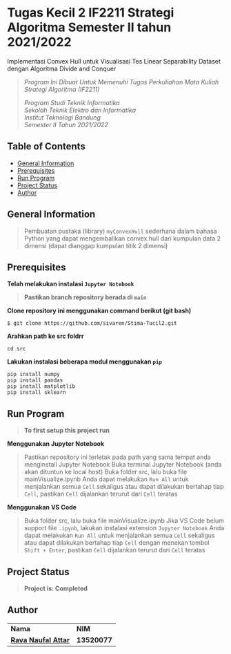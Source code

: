 # Tugas Kecil 2 IF2211 Strategi Algoritma Semester II tahun 2021/2022
Implementasi Convex Hull untuk Visualisasi Tes Linear Separability Dataset dengan Algoritma Divide and Conquer

> _Program Ini Dibuat Untuk Memenuhi Tugas Perkuliahan Mata Kuliah Strategi Algoritma (IF2211)_ <br/>
>
> _Program Studi Teknik Informatika <br/>
> Sekolah Teknik Elektro dan Informatika <br/>
> Institut Teknologi Bandung <br/>
> Semester II Tahun 2021/2022 <br/>_

## Table of Contents
* [General Information](#general-information)
* [Prerequisites](#prerequisites)
* [Run Program](#run-program)
* [Project Status](#project-status)
* [Author](#author)

## General Information
> Pembuatan pustaka (library) `myConvexHull` sederhana dalam bahasa Python yang dapat mengembalikan convex hull dari kumpulan data 2 dimensi (dapat dianggap kumpulan titik 2 dimensi)

## Prerequisites
**Telah melakukan instalasi `Jupyter Notebook`**

> **Pastikan branch repository berada di `main`** </br>

**Clone repository ini menggunakan command berikut (git bash)**
```
$ git clone https://github.com/sivaren/Stima-Tucil2.git
```

**Arahkan path ke src foldrr**
```
cd src
```

**Lakukan instalasi beberapa modul menggunakan `pip`**
```
pip install numpy
pip install pandas
pip install matplotlib
pip install sklearn
```

## Run Program
> **To first setup this project run** </br>

**Menggunakan Jupyter Notebook**
> Pastikan repository ini terletak pada path yang sama tempat anda menginstall Jupyter Notebook
> Buka terminal Jupyter Notebook (anda akan dituntun ke local host)
> Buka folder src, lalu buka file mainVisualize.ipynb
> Anda dapat melakukan `Run All` untuk menjalankan semua `Cell` sekaligus atau dapat dilakukan bertahap tiap `Cell`, pastikan `Cell` dijalankan terurut dari `Cell` teratas

**Menggunakan VS Code**
> Buka folder src, lalu buka file mainVisualize.ipynb
> Jika VS Code belum support file `.ipynb`, lakukan instalasi extension `Jupyter Notebook`
> Anda dapat melakukan `Run All` untuk menjalankan semua `Cell` sekaligus atau dapat dilakukan bertahap tiap `Cell` dengan menekan tombol `Shift + Enter`, pastikan `Cell` dijalankan terurut dari `Cell` teratas 

## Project Status
> **Project is: Completed**

## Author
<table>
    <tr>
      <td><b>Nama</b></td>
      <td><b>NIM</b></td>
    </tr>
    <tr>
      <td><a href="https://github.com/sivaren"><b>Rava Naufal Attar</b></a></td>
      <td><b>13520077</b></td>
    </tr>
</table>
